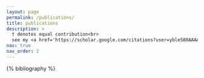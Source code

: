 ```yaml
---
layout: page
permalink: /publications/
title: publications
description: >
  † denotes equal contribution<br>
  see my <a href='https://scholar.google.com/citations?user=yble580AAAAJ&hl=en' style='text-decoration: underline;'>google scholar</a> profile for latest publications
nav: true
nav_order: 2
---
```


<!-- _pages/publications.md -->
<div class="publications">

{% bibliography %}

</div>
